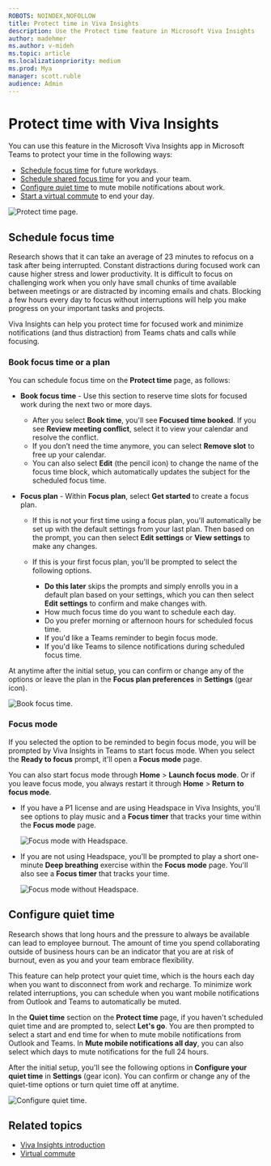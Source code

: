 ```yaml
---
ROBOTS: NOINDEX,NOFOLLOW
title: Protect time in Viva Insights
description: Use the Protect time feature in Microsoft Viva Insights
author: madehmer
ms.author: v-mideh
ms.topic: article
ms.localizationpriority: medium 
ms.prod: Mya
manager: scott.ruble
audience: Admin
---
```


# Protect time with Viva Insights

You can use this feature in the Microsoft Viva Insights app in Microsoft Teams to protect your time in the following ways:

* [Schedule focus time](#schedule-focus-time) for future workdays.
* [Schedule shared focus time](shared-focus-plan.md) for you and your team.
* [Configure quiet time](#configure-quiet-time) to mute mobile notifications about work.
* [Start a virtual commute](viva-insights-virtual-commute.md) to end your day.

![Protect time page.](Images/pt-focus.png)

## Schedule focus time

Research shows that it can take an average of 23 minutes to refocus on a task after being interrupted. Constant distractions during focused work can cause higher stress and lower productivity. It is difficult to focus on challenging work when you only have small chunks of time available between meetings or are distracted by incoming emails and chats. Blocking a few hours every day to focus without interruptions will help you make progress on your important tasks and projects.

Viva Insights can help you protect time for focused work and minimize notifications (and thus distraction) from Teams chats and calls while focusing.

### Book focus time or a plan

You can schedule focus time on the **Protect time** page, as follows:

* **Book focus time** - Use this section to reserve time slots for focused work during the next two or more days.

  * After you select **Book time**, you'll see **Focused time booked**. If you see **Review meeting conflict**, select it to view your calendar and resolve the conflict.
  * If you don’t need the time anymore, you can select **Remove slot** to free up your calendar.
  * You can also select **Edit** (the pencil icon) to change the name of the focus time block, which automatically updates the subject for the scheduled focus time.

* **Focus plan** - Within **Focus plan**, select **Get started** to create a focus plan.

  * If this is not your first time using a focus plan, you'll automatically be set up with the default settings from your last plan. Then based on the prompt, you can then select **Edit settings** or **View settings** to make any changes.
  * If this is your first focus plan, you'll be prompted to select the following options.

    * **Do this later** skips the prompts and simply enrolls you in a default plan based on your settings, which you can then select **Edit settings** to confirm and make changes with.
    * How much focus time do you want to schedule each day.
    * Do you prefer morning or afternoon hours for scheduled focus time.
    * If you'd like a Teams reminder to begin focus mode.
    * If you'd like Teams to silence notifications during scheduled focus time.

At anytime after the initial setup, you can confirm or change any of the options or leave the plan in the **Focus plan preferences** in **Settings** (gear icon).

![Book focus time.](Images/pt-focus-2.png)

### Focus mode

If you selected the option to be reminded to begin focus mode, you will be prompted by Viva Insights in Teams to start focus mode. When you select the **Ready to focus** prompt, it'll open a **Focus mode** page.

You can also start focus mode through **Home** > **Launch focus mode**. Or if you leave focus mode, you always restart it through **Home** > **Return to focus mode**.

* If you have a P1 license and are using Headspace in Viva Insights, you'll see options to play music and a **Focus timer** that tracks your time within the **Focus mode** page.

  ![Focus mode with Headspace.](Images/pt-focus-mode.png)

* If you are not using Headspace, you'll be prompted to play a short one-minute **Deep breathing** exercise within the **Focus mode** page. You'll also see a **Focus timer** that tracks your time.

  ![Focus mode without Headspace.](Images/pt-focus-mode-2.png)

## Configure quiet time

Research shows that long hours and the pressure to always be available can lead to employee burnout. The amount of time you spend collaborating outside of business hours can be an indicator that you are at risk of burnout, even as you and your team embrace flexibility.

This feature can help protect your quiet time, which is the hours each day when you want to disconnect from work and recharge. To minimize work related interruptions, you can schedule when you want mobile notifications from Outlook and Teams to automatically be muted.

In the **Quiet time** section on the **Protect time** page, if you haven't scheduled quiet time and are prompted to, select **Let's go**. You are then prompted to select a start and end time for when to mute mobile notifications from Outlook and Teams. In **Mute mobile notifications all day**, you can also select which days to mute notifications for the full 24 hours.

After the initial setup, you'll see the following options in **Configure your quiet time** in **Settings** (gear icon). You can confirm or change any of the quiet-time options or turn quiet time off at anytime.

![Configure quiet time.](Images/pt-quiet.png)

## Related topics

* [Viva Insights introduction](viva-teams-app.md)
* [Virtual commute](viva-insights-virtual-commute.md)
